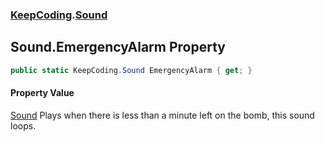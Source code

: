 ### [KeepCoding](KeepCoding.md 'KeepCoding').[Sound](KeepCoding_Sound.md 'KeepCoding.Sound')
## Sound.EmergencyAlarm Property
```csharp
public static KeepCoding.Sound EmergencyAlarm { get; }
```
#### Property Value
[Sound](KeepCoding_Sound.md 'KeepCoding.Sound')
Plays when there is less than a minute left on the bomb, this sound loops.  
